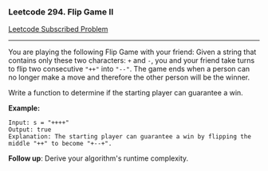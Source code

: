 ### Leetcode 294. Flip Game II
[Leetcode Subscribed Problem](https://leetcode.com/problems/flip-game-ii/)

---

You are playing the following Flip Game with your friend: Given a string that contains only these two characters: `+` and `-`, you and your friend take turns to flip two consecutive `"++"` into `"--"`. The game ends when a person can no longer make a move and therefore the other person will be the winner.

Write a function to determine if the starting player can guarantee a win.

**Example:**
```
Input: s = "++++"
Output: true 
Explanation: The starting player can guarantee a win by flipping the middle "++" to become "+--+".
```

**Follow up**:
Derive your algorithm's runtime complexity.
